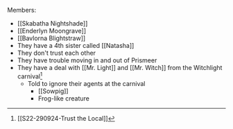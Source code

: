 Members:
- [[Skabatha Nightshade]]
- [[Enderlyn Moongrave]]
- [[Bavlorna Blightstraw]]
- They have a 4th sister called [[Natasha]]
- They don't trust each other 
- They have trouble moving in and out of Prismeer
- They have a deal with [[Mr. Light]] and [[Mr. Witch]] from the Witchlight carnival[^s22]
	- Told to ignore their agents at the carnival
		- [[Sowpig]]
		- Frog-like creature

[^s22]: [[S22-290924-Trust the Local]]